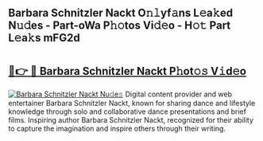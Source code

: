 ## Barbara Schnitzler Nackt O𝚗𝚕yf𝚊ns L𝚎a𝚔ed N𝚞𝚍es - Part-oWa P𝚑𝚘tos Vi𝚍𝚎o - H𝚘𝚝 Part L𝚎a𝚔s mFG2d

# <h2><a href="http://kfcz6l.oniu.top/?m=Barbara+Schnitzler+Nackt">🔗👉 🔴 Barbara Schnitzler Nackt P𝚑ot𝚘𝚜 V𝚒d𝚎o</a></h2>

[![Barbara Schnitzler Nackt Nu𝚍e𝚜](https://i.imgur.com/0qMVB7G.gif)](http://kfcz6l.oniu.top/?m=Barbara+Schnitzler+Nackt)
Digital content provider and web entertainer Barbara Schnitzler Nackt, known for sharing dance and lifestyle knowledge through solo and collaborative dance presentations and brief films. Inspiring author Barbara Schnitzler Nackt, recognized for their ability to capture the imagination and inspire others through their writing.  
